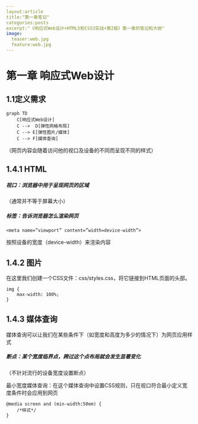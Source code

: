 ```yaml
---
layout:article
title:"第一章笔记"
categories:posts
excerpt:"《响应式Web设计+HTML5和CSS3实战+第2版》第一章的笔记和大纲"
image:
  teaser:web.jpg
  feature:web.jpg
---
```

<div class="col-md-9" markdown="1" >



# 第一章	响应式Web设计


## 1.1定义需求

```
graph TD
    C[响应式Web设计]
    C -->  D[弹性网格布局]
    C --> E[弹性图片/媒体]
    C --> F[媒体查询]
```
（网页内容会随着访问他的视口及设备的不同而呈现不同的样式）



## 1.4.1 HTML
##### 视口：浏览器中用于呈现网页的区域
（通常并不等于屏幕大小）
##### <meta>标签：告诉浏览器怎么渲染网页

```
<meta name=”viewport” content=”width=device-width”>
```


按照设备的宽度（device-width）来渲染内容

## 1.4.2 图片

在这里我们创建一个CSS文件：css/styles.css，将它链接到HTML页面的头部。
```
img {
    max-width: 100%;
}
```

## 1.4.3 媒体查询
媒体查询可以让我们在某些条件下（如宽度和高度为多少的情况下）为网页应用样式

##### 断点：某个宽度临界点，跨过这个点布局就会发生显著变化

（不针对流行的设备宽度设置断点）

最小宽度媒体查询：在这个媒体查询中设置CSS规则，只在视口符合最小定义宽度条件时会应用到网页


```
@media screen and (min-width:50em) {  
    /*样式*/
}
```
</div>